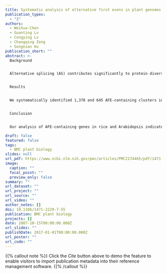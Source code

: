 ```yaml
---
title: Systematic analysis of alternative first exons in plant genomes
publication_types:
  - "2"
authors:
  - Weihua-Chen 
  - Guanting Lv
  - Congying Lv
  - Changqing Zeng
  - Songnian Hu
publication_short: ""
abstract: >-
  Background


  Alternative splicing (AS) contributes significantly to protein diversity, by selectively using different combinations of exons of the same gene under certain circumstances. One particular type of AS is the use of alternative first exons (AFEs), which can have consequences far beyond the fine-tuning of protein functions. For example, AFEs may change the N-termini of proteins and thereby direct them to different cellular compartments. When alternative first exons are distant, they are usually associated with alternative promoters, thereby conferring an extra level of gene expression regulation. However, only few studies have examined the patterns of AFEs, and these analyses were mainly focused on mammalian genomes. Recent studies have shown that AFEs exist in the rice genome, and are regulated in a tissue-specific manner. Our current understanding of AFEs in plants is still limited, including important issues such as their regulation, contribution to protein diversity, and evolutionary conservation.


  Results


  We systematically identified 1,378 and 645 AFE-containing clusters in rice and Arabidopsis, respectively. From our data sets, we identified two types of AFEs according to their genomic organisation. In genes with type I AFEs, the first exons are mutually exclusive, while most of the downstream exons are shared among alternative transcripts. Conversely, in genes with type II AFEs, the first exon of one gene structure is an internal exon of an alternative gene structure. The functionality analysis indicated about half and ~19% of the AFEs in Arabidopsis and rice could alter N-terminal protein sequences, and ~5% of the functional alteration in type II AFEs involved protein domain addition/deletion in both genomes. Expression analysis indicated that 20~66% of rice AFE clusters were tissue- and/or development- specifically transcribed, which is consistent with previous observations; however, a much smaller percentage of Arabidopsis AFEs was regulated in this manner, which suggests different regulation mechanisms of AFEs between rice and Arabidopsis. Statistical analysis of some features of AFE clusters, such as splice-site strength and secondary structure formation further revealed differences between these two species. Orthologous search of AFE-containing gene pairs detected only 19 gene pairs conserved between rice and Arabidopsis, accounting only for a few percent of AFE-containing clusters.


  Conclusion


  Our analysis of AFE-containing genes in rice and Arabidopsis indicates that AFEs have multiple functions, from regulating gene expression to generating protein diversity. Comparisons of AFE clusters revealed different features in the two plant species, which indicates that AFEs may have evolved independently after the separation of rice (a model monocot) and Arabidopsis (a model dicot).

draft: false
featured: false
tags:
  - BMC plant biology
slides: null
url_pdf: https://www.ncbi.nlm.nih.gov/pmc/articles/PMC2174465/pdf/1471-2229-7-55.pdf
image:
  caption: ""
  focal_point: ""
  preview_only: false
summary: ""
url_dataset: ""
url_project: ""
url_source: ""
url_video: ""
author_notes: []
doi: 10.1186/1471-2229-7-55
publication: BMC plant biology
projects: []
date: 2007-10-15T00:00:00.000Z
url_slides: ""
publishDate: 2017-01-01T00:00:00.000Z
url_poster: ""
url_code: ""
---
```


{{% callout note %}}
Click the *Cite* button above to demo the feature to enable visitors to import publication metadata into their reference management software.
{{% /callout %}}

